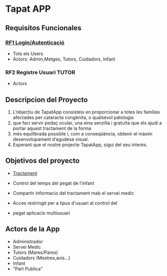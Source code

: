 



  <body>

# Tapat APP

## Requisitos Funcionales
### <u>RF1 Login/Autenticació</u>
- Tots els Users
- Actors: Admin,Metges, Tutors, Cuidadors, Infant
### RF2 Registre Usuari TUTOR
- Actors
## Descripcion del Proyecto
<ol>

  <li> L’objectiu de TapatApp consisteix en proporcionar a totes les famílies afectades per cataracta congènita, o qualsevol patologia</li>
  <li> que faci servir pedaç ocular, una eina senzilla i gratuïta que els ajudi a portar aquest tractament de la forma</li>
  <li>més equilibrada possible i, com a conseqüència, obtenir el màxim desenvolupament d’agudesa visual.</li>

  <li>Esperant que el nostre projecte TapatApp, sigui del seu interès.</li>
</ol>

## Objetivos del proyecto

-    <u> Tractament </u>

- Control del temps del pegat de l'infant
- Compartir informacio del tractament mab el servei medic
- Acces restringit per a tipus d'usuari al control del
-  pegat aplicacio multiusuari

## Actors de la App

- Administrador
- Servei Medic
- Tutors (Mares/Pares)
- Cuidadors (Mestres,avis...)
- Infant
- "Part Publica"
  </body>

